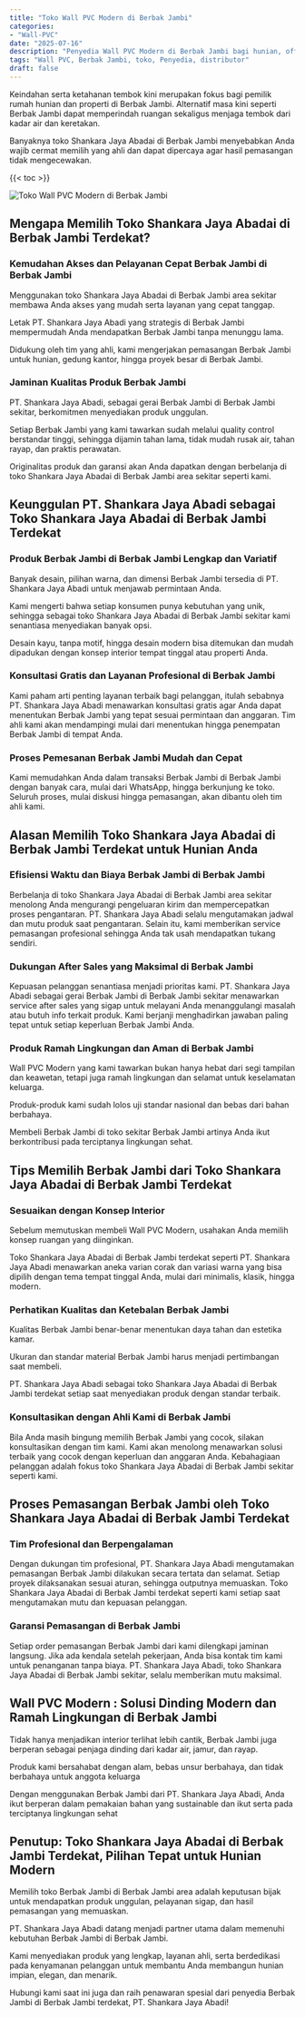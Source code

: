 ```yaml
---
title: "Toko Wall PVC Modern di Berbak Jambi"
categories: 
- "Wall-PVC"
date: "2025-07-16"
description: "Penyedia Wall PVC Modern di Berbak Jambi bagi hunian, office, serta ritel. Panel unggulan, beragam motif, pilihan warna modern, dengan servis penempatan ditangani oleh tim profesional serta jaminan resmi!|Servis penyediaan Wall PVC Modern di Berbak Jambi bagi keperluan tempat tinggal, perkantoran, atau gerai, beserta material terbaik dan instalasi oleh teknisi ahli serta garansi resmi.|Pilihan Wall PVC Modern di Berbak Jambi yang terbukti untuk hunian, office, serta ritel, dengan panel terbaik dan instalasi oleh tim ahli dan jaminan resmi.|Distribusi Wall PVC Modern di Berbak Jambi untuk hunian, kantor, dan gerai, dengan produk berkualitas dan pemasangan dikerjakan oleh teknisi profesional, lengkap beserta garansi resmi.}"
tags: "Wall PVC, Berbak Jambi, toko, Penyedia, distributor"
draft: false
---
```


Keindahan serta ketahanan tembok kini merupakan fokus bagi pemilik rumah hunian dan properti di Berbak Jambi. Alternatif masa kini seperti Berbak Jambi dapat memperindah ruangan sekaligus menjaga tembok dari kadar air dan keretakan.

Banyaknya toko Shankara Jaya Abadai di Berbak Jambi menyebabkan Anda wajib cermat memilih yang ahli dan dapat dipercaya agar hasil pemasangan tidak mengecewakan.

{{< toc >}}

![Toko Wall PVC Modern di Berbak Jambi](/images/Wall-PVC/Toko-Wall-PVC-Modern-di-Berbak-Jambi.png)


## Mengapa Memilih Toko Shankara Jaya Abadai di Berbak Jambi Terdekat?

### Kemudahan Akses dan Pelayanan Cepat Berbak Jambi di Berbak Jambi

Menggunakan toko Shankara Jaya Abadai di Berbak Jambi area sekitar membawa Anda akses yang mudah serta layanan yang cepat tanggap.

Letak PT. Shankara Jaya Abadi yang strategis di Berbak Jambi mempermudah Anda mendapatkan Berbak Jambi tanpa menunggu lama.

Didukung oleh tim yang ahli, kami mengerjakan pemasangan Berbak Jambi untuk hunian, gedung kantor, hingga proyek besar di Berbak Jambi.

### Jaminan Kualitas Produk Berbak Jambi

PT. Shankara Jaya Abadi, sebagai gerai Berbak Jambi di Berbak Jambi sekitar, berkomitmen menyediakan produk unggulan.

Setiap Berbak Jambi yang kami tawarkan sudah melalui quality control berstandar tinggi, sehingga dijamin tahan lama, tidak mudah rusak air, tahan rayap, dan praktis perawatan.

Originalitas produk dan garansi akan Anda dapatkan dengan berbelanja di toko Shankara Jaya Abadai di Berbak Jambi area sekitar seperti kami.

## Keunggulan PT. Shankara Jaya Abadi sebagai Toko Shankara Jaya Abadai di Berbak Jambi Terdekat

### Produk Berbak Jambi di Berbak Jambi Lengkap dan Variatif

Banyak desain, pilihan warna, dan dimensi Berbak Jambi tersedia di PT. Shankara Jaya Abadi untuk menjawab permintaan Anda.

Kami mengerti bahwa setiap konsumen punya kebutuhan yang unik, sehingga sebagai toko Shankara Jaya Abadai di Berbak Jambi sekitar kami senantiasa menyediakan banyak opsi.

Desain kayu, tanpa motif, hingga desain modern bisa ditemukan dan mudah dipadukan dengan konsep interior tempat tinggal atau properti Anda.

### Konsultasi Gratis dan Layanan Profesional di Berbak Jambi

Kami paham arti penting layanan terbaik bagi pelanggan, itulah sebabnya PT. Shankara Jaya Abadi menawarkan konsultasi gratis agar Anda dapat menentukan Berbak Jambi yang tepat sesuai permintaan dan anggaran. Tim ahli kami akan mendampingi mulai dari menentukan hingga penempatan Berbak Jambi di tempat Anda.

### Proses Pemesanan Berbak Jambi Mudah dan Cepat

Kami memudahkan Anda dalam transaksi Berbak Jambi di Berbak Jambi dengan banyak cara, mulai dari WhatsApp, hingga berkunjung ke toko. Seluruh proses, mulai diskusi hingga pemasangan, akan dibantu oleh tim ahli kami.

## Alasan Memilih Toko Shankara Jaya Abadai di Berbak Jambi Terdekat untuk Hunian Anda

### Efisiensi Waktu dan Biaya Berbak Jambi di Berbak Jambi

Berbelanja di toko Shankara Jaya Abadai di Berbak Jambi area sekitar menolong Anda mengurangi pengeluaran kirim dan mempercepatkan proses pengantaran. PT. Shankara Jaya Abadi selalu mengutamakan jadwal dan mutu produk saat pengantaran. Selain itu, kami memberikan service pemasangan profesional sehingga Anda tak usah mendapatkan tukang sendiri.

### Dukungan After Sales yang Maksimal di Berbak Jambi

Kepuasan pelanggan senantiasa menjadi prioritas kami. PT. Shankara Jaya Abadi sebagai gerai Berbak Jambi di Berbak Jambi sekitar menawarkan service after sales yang sigap untuk melayani Anda menanggulangi masalah atau butuh info terkait produk. Kami berjanji menghadirkan jawaban paling tepat untuk setiap keperluan Berbak Jambi Anda.

### Produk Ramah Lingkungan dan Aman di Berbak Jambi

 Wall PVC Modern  yang kami tawarkan bukan hanya hebat dari segi tampilan dan keawetan, tetapi juga ramah lingkungan dan selamat untuk keselamatan keluarga.

Produk-produk kami sudah lolos uji standar nasional dan bebas dari bahan berbahaya.

Membeli Berbak Jambi di toko sekitar Berbak Jambi artinya Anda ikut berkontribusi pada terciptanya lingkungan sehat.

## Tips Memilih Berbak Jambi dari Toko Shankara Jaya Abadai di Berbak Jambi Terdekat

### Sesuaikan dengan Konsep Interior 

Sebelum memutuskan membeli Wall PVC Modern, usahakan Anda memilih konsep ruangan yang diinginkan.

Toko Shankara Jaya Abadai di Berbak Jambi terdekat seperti PT. Shankara Jaya Abadi menawarkan aneka varian corak dan variasi warna yang bisa dipilih dengan tema tempat tinggal Anda, mulai dari minimalis, klasik, hingga modern.

### Perhatikan Kualitas dan Ketebalan Berbak Jambi

Kualitas Berbak Jambi benar-benar menentukan daya tahan dan estetika kamar.

Ukuran dan standar material Berbak Jambi harus menjadi pertimbangan saat membeli.

PT. Shankara Jaya Abadi sebagai toko Shankara Jaya Abadai di Berbak Jambi terdekat setiap saat menyediakan produk dengan standar terbaik.

### Konsultasikan dengan Ahli Kami di Berbak Jambi

Bila Anda masih bingung memilih Berbak Jambi yang cocok, silakan konsultasikan dengan tim kami. Kami akan menolong menawarkan solusi terbaik yang cocok dengan keperluan dan anggaran Anda. Kebahagiaan pelanggan adalah fokus toko Shankara Jaya Abadai di Berbak Jambi sekitar seperti kami.

## Proses Pemasangan Berbak Jambi oleh Toko Shankara Jaya Abadai di Berbak Jambi Terdekat

### Tim Profesional dan Berpengalaman

Dengan dukungan tim profesional, PT. Shankara Jaya Abadi mengutamakan pemasangan Berbak Jambi dilakukan secara tertata dan selamat. Setiap proyek dilaksanakan sesuai aturan, sehingga outputnya memuaskan. Toko Shankara Jaya Abadai di Berbak Jambi terdekat seperti kami setiap saat mengutamakan mutu dan kepuasan pelanggan.

### Garansi Pemasangan di Berbak Jambi

Setiap order pemasangan Berbak Jambi dari kami dilengkapi jaminan langsung. Jika ada kendala setelah pekerjaan, Anda bisa kontak tim kami untuk penanganan tanpa biaya. PT. Shankara Jaya Abadi, toko Shankara Jaya Abadai di Berbak Jambi sekitar, selalu memberikan mutu maksimal.

##  Wall PVC Modern : Solusi Dinding Modern dan Ramah Lingkungan di Berbak Jambi

Tidak hanya menjadikan interior terlihat lebih cantik, Berbak Jambi juga berperan sebagai penjaga dinding dari kadar air, jamur, dan rayap.

Produk kami bersahabat dengan alam, bebas unsur berbahaya, dan tidak berbahaya untuk anggota keluarga

Dengan menggunakan Berbak Jambi dari PT. Shankara Jaya Abadi, Anda ikut berperan dalam pemakaian bahan yang sustainable dan ikut serta pada terciptanya lingkungan sehat

## Penutup: Toko Shankara Jaya Abadai di Berbak Jambi Terdekat, Pilihan Tepat untuk Hunian Modern

Memilih toko Berbak Jambi di Berbak Jambi area adalah keputusan bijak untuk mendapatkan produk unggulan, pelayanan sigap, dan hasil pemasangan yang memuaskan.

PT. Shankara Jaya Abadi datang menjadi partner utama dalam memenuhi kebutuhan Berbak Jambi di Berbak Jambi.

Kami menyediakan produk yang lengkap, layanan ahli, serta berdedikasi pada kenyamanan pelanggan untuk membantu Anda membangun hunian impian, elegan, dan menarik.

Hubungi kami saat ini juga dan raih penawaran spesial dari penyedia Berbak Jambi di Berbak Jambi terdekat, PT. Shankara Jaya Abadi!